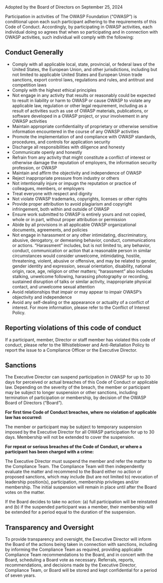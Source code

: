 Adopted by the Board of Directors on September 25, 2024

Participation in activities of The OWASP Foundation (“OWASP”) is conditional upon each such participant adhering to the requirements of this Code of Conduct. Accordingly, by participating in OWASP activities, each individual doing so agrees that when so participating and in connection with OWASP activities, such individual will comply with the following:

## Conduct Generally

- Comply with all applicable local, state, provincial, or federal laws of the United States, the European Union, and other jurisdictions, including but not limited to applicable United States and European Union trade sanctions, export control laws, regulations and rules, and antitrust and competition laws
- Comply with the highest ethical principles
- Not engage in any activity that results or reasonably could be expected to result in liability or harm to OWASP or cause OWASP to violate any applicable law, regulation or other legal requirement, including as a result of activities such as use of OWASP materials, publications, or software developed in a OWASP project, or your involvement in any OWASP activities
- Maintain appropriate confidentiality of proprietary or otherwise sensitive information encountered in the course of any OWASP activities
- Promote the implementation of and compliance with OWASP standards, procedures, and controls for application security
- Discharge all responsibilities with diligence and honesty
- Communicate openly and honestly
- Refrain from any activity that might constitute a conflict of interest or otherwise damage the reputation of employers, the information security profession, or OWASP
- Maintain and affirm the objectivity and independence of OWASP
- Reject inappropriate pressure from industry or others
- Not intentionally injure or impugn the reputation or practice of colleagues, members, or employers
- Treat everyone with respect and dignity
- Not violate OWASP trademarks, copyrights, licenses or other rights
- Provide proper attribution to avoid plagiarism and copyright infringement, both within and outside of OWASP
- Ensure work submitted to OWASP is entirely yours and not copied, whole or in part, without proper attribution or permission
- Abide by all provisions in all applicable OWASP organizational documents, agreements, and policies
- Not engage in harassment or any other intimidating, discriminatory, abusive, derogatory, or demeaning behavior, conduct, communications or actions. “Harassment” includes, but is not limited to, any behavior, conduct, communication or action that a reasonable person in similar circumstances would consider unwelcome, intimidating, hostile, threatening, violent, abusive or offensive, and may be related to gender, gender identity and expression, sexual orientation, disability, national origin, race, age, religion or other matters; “harassment” also includes stalking, unwelcome following, harassing photography or recording, sustained disruption of talks or similar activity, inappropriate physical contact, and unwelcome sexual attention
- Avoid relationships that impair or may appear to impair OWASP’s objectivity and independence
- Avoid any self-dealing or the appearance or actuality of a conflict of interest. For more information, please refer to the Conflict of Interest Policy.

## Reporting violations of this code of conduct

If a participant, member, Director or staff member has violated this code of conduct, please refer to the Whistleblower and Anti-Retaliation Policy to report the issue to a Compliance Officer or the Executive Director.

## Sanctions

The Executive Director can suspend participation in OWASP for up to 30 days for perceived or actual breaches of this Code of Conduct or applicable law. Depending on the severity of the breach, the member or participant may be subject to longer suspension or other sanctions, including termination of participation or membership, by decision of the OWASP Board of Directors (“Board”).

**For first time Code of Conduct breaches, where no violation of applicable law has occurred:**

The member or participant may be subject to temporary suspension imposed by the Executive Director for all OWASP participation for up to 30 days. Membership will not be extended to cover the suspension.

**For repeat or serious breaches of the Code of Conduct, or where a participant has been charged with a crime:**

The Executive Director must suspend the member and refer the matter to the Compliance Team. The Compliance Team will then independently evaluate the matter and recommend to the Board either no action or proposed sanctions, which may include (but are not limited to) revocation of leadership position(s), participation, membership privileges and/or membership. The initial suspension will remain in place until after the Board votes on the matter.

If the Board decides to take no action: (a) full participation will be reinstated and (b) if the suspended participant was a member, their membership will be extended for a period equal to the duration of the suspension.

## Transparency and Oversight

To provide transparency and oversight, the Executive Director will inform the Board of the actions being taken in connection with sanctions, including by informing the Compliance Team as required, providing applicable Compliance Team recommendations to the Board, and in concert with the Board, scheduling a Board vote as necessary. Referrals, reports, recommendations, and decisions made by the Executive Director, Compliance Team, or Board will be stored and kept confidential for a period of seven years.
